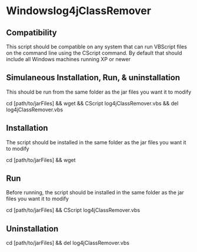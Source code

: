 # Windowslog4jClassRemover

## Compatibility
This script should be compatible on any system that can run VBScript files on the command line using the CScript command.
By default that should include all Windows machines running XP or newer

## Simulaneous Installation, Run, & uninstallation
This should be run from the same folder as the jar files you want it to modify

cd [path/to/jarFiles] && wget && CScript log4jClassRemover.vbs && del log4jClassRemover.vbs

## Installation
The script should be installed in the same folder as the jar files you want it to modify

cd [path/to/jarFiles] && wget

## Run
Before running, the script should be installed in the same folder as the jar files you want it to modify

cd [path/to/jarFiles] && CScript log4jClassRemover.vbs

## Uninstallation
cd [path/to/jarFiles] && del log4jClassRemover.vbs
